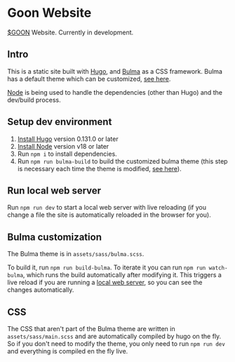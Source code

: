 # Goon Website

[$GOON](https://polygonscan.com/token/0x433cde5a82b5e0658da3543b47a375dffd126eb6) Website. Currently in development.

## Intro

This is a static site built with [Hugo](https://gohugo.io), and [Bulma](https://bulma.io) as a CSS framework. Bulma has a default theme which can be customized, [see here](#bulma-customization).

[Node](http://nodejs.org/) is being used to handle the dependencies (other than Hugo) and the dev/build process.

## Setup dev environment

1) [Install Hugo](https://gohugo.io/installation/) version 0.131.0 or later
2) [Install Node](https://nodejs.org/en/download) version v18 or later
3) Run `npm i` to install dependencies.
4) Run `npm run bulma-build` to build the customized bulma theme (this step is necessary each time the theme is modified, [see here](#bulma-customization)).

## Run local web server

Run `npm run dev` to start a local web server with live reloading (if you change a file the site is automatically reloaded in the browser for you).

## Bulma customization

The Bulma theme is in `assets/sass/bulma.scss`.

To build it, run `npm run build-bulma`.
To iterate it you can run `npm run watch-bulma`, which runs the build automatically after modifying it. This triggers a live reload if you are running a [local web server](#run-local-web-server), so you can see the changes automatically.

## CSS

The CSS that aren't part of the Bulma theme are written in `assets/sass/main.scss` and are automatically compiled by hugo on the fly. So if you don't need to modify the theme, you only need to run `npm run dev` and everything is compiled en the fly live.

